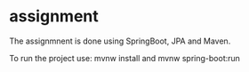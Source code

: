 # assignment
The assignmnent is done using SpringBoot, JPA and Maven.

To run the project use:  mvnw install  and mvnw spring-boot:run

